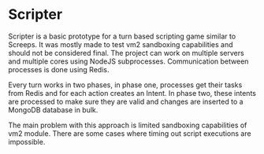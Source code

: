 # Scripter

Scripter is a basic prototype for a turn based scripting game similar to Screeps. It was mostly made to test vm2 sandboxing capabilities and should not be considered final. The project can work on multiple servers and multiple cores using NodeJS subprocesses. Communication between processes is done using Redis. 

Every turn works in two phases, in phase one, processes get their tasks from Redis and for each action creates an Intent. In phase two, these intents are processed to make sure they are valid and changes are inserted to a MongoDB database in bulk.

The main problem with this approach is limited sandboxing capabilities of vm2 module. There are some cases where timing out script executions are impossible. 
